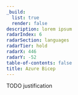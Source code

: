 ```yaml
---
_build:
  list: true
  render: false
description: lorem ipsum
radarIndex: 6
radarSection: languages
radarTier: hold
radarX: 446
radarY: -52
table-of-contents: false
title: Azure Bicep
---
```


TODO justification
